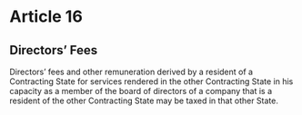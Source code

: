 # Article 16
## Directors’ Fees

Directors’ fees and other remuneration derived by a resident of a Contracting State for
services rendered in the other Contracting State in his capacity as a member of the board of
directors of a company that is a resident of the other Contracting State may be taxed in that other
State.
